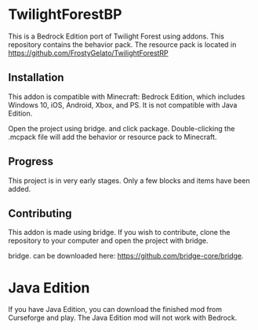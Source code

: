 # TwilightForestBP
This is a Bedrock Edition port of Twilight Forest using addons. This repository contains the behavior pack. The resource pack is located in https://github.com/FrostyGelato/TwilightForestRP

## Installation

This addon is compatible with Minecraft: Bedrock Edition, which includes Windows 10, iOS, Android, Xbox, and PS. It is not compatible with Java Edition.

Open the project using bridge. and click package. Double-clicking the .mcpack file will add the behavior or resource pack to Minecraft. 

## Progress

This project is in very early stages. Only a few blocks and items have been added.

## Contributing

This addon is made using bridge. If you wish to contribute, clone the repository to your computer and open the project with bridge.

bridge. can be downloaded here: https://github.com/bridge-core/bridge.

# Java Edition

If you have Java Edition, you can download the finished mod from Curseforge and play. The Java Edition mod will not work with Bedrock.
